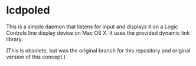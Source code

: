 lcdpoled
========

This is a simple daemon that listens for input and displays it on a Logic Controls
line display device on Mac OS X. It uses the provided dynamic link library.

(This is obsolete, but was the original branch for this repository and original
version of this concept.)
